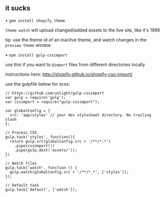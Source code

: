 ## it sucks

• `gem install shopify_theme`

`theme watch` will upload changed/added assets to the live site, like it's 1996

tip: use the theme id of an inacitve theme, and watch changes in the `preview theme` windoe

• `npm install gulp-cssimport`

use this if you want to `@import` files from different directories locally

instructions here: http://shopify.github.io/shopify-css-import/

use the gulpfile below for scss:

```
// https://github.com/unlight/gulp-cssimport
var gulp = require('gulp');
var cssimport = require("gulp-cssimport");

var globalConfig = {
  src: 'app/styles' // your dev stylesheet directory. No trailing slash
};

// Process CSS
gulp.task('styles', function(){
  return gulp.src(globalConfig.src + '/**/*.*')
    .pipe(cssimport())
    .pipe(gulp.dest('assets/'));
})

// Watch files
gulp.task('watch', function () {
  gulp.watch(globalConfig.src + '/**/*.*', ['styles']);
});

// Default task
gulp.task('default', ['watch']);
```